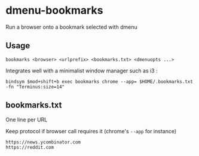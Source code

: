 # dmenu-bookmarks

Run a browser onto a bookmark selected with dmenu

## Usage

    bookmarks <browser> <urlprefix> <bookmarks.txt> <dmenuopts ...>

Integrates well with a minimalist window manager such as i3 :

    bindsym $mod+shift+b exec bookmarks chrome --app= $HOME/.bookmarks.txt -fn "Terminus:size=14"

## bookmarks.txt

One line per URL

Keep protocol if browser call requires it (chrome's `--app` for instance)

    https://news.ycombinator.com
    https://reddit.com
